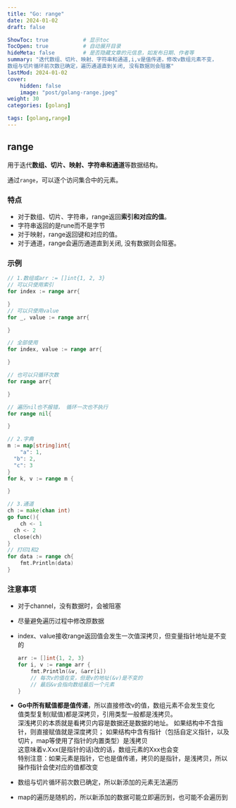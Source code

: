 ```yaml
---
title: "Go: range"
date: 2024-01-02
draft: false

ShowToc: true           # 显示toc
TocOpen: true           # 自动展开目录
hideMeta: false         # 是否隐藏文章的元信息，如发布日期、作者等
summary: "迭代数组、切片、映射、字符串和通道,i,v是值传递，修改v数组元素不变，
数组与切片循环前次数已确定，遍历通道直到关闭, 没有数据则会阻塞"
lastMod: 2024-01-02
cover:
    hidden: false
    image: "post/golang-range.jpeg"
weight: 30
categories: [golang]

tags: [golang,range]
---
```


## range

用于迭代**数组、切片、映射、字符串和通道**等数据结构。

通过`range`，可以逐个访问集合中的元素。

### 特点

- 对于数组、切片、字符串，range返回**索引和对应的值**。
- 字符串返回的是rune而不是字节
- 对于映射，range返回键和对应的值。
- 对于通道，range会遍历通道直到关闭, 没有数据则会阻塞。

### 示例

```go
// 1.数组或arr := []int{1, 2, 3}
// 可以只使用索引
for index := range arr{

}
// 可以只使用value
for _, value := range arr{

}

// 全部使用
for index, value := range arr{

}

// 也可以只循环次数
for range arr{

}

// 遍历nil也不报错， 循环一次也不执行
for range nil{

}

// 2.字典
m := map[string]int{
    "a": 1,
  "b": 2,
  "c": 3
}
for k, v := range m {

}

// 3.通道
ch := make(chan int)
go func(){
    ch <- 1
  ch <- 2
  close(ch)
}
// 打印1和2
for data := range ch{
    fmt.Println(data)
}
```

### 注意事项

* 对于channel，没有数据时，会被阻塞

* 尽量避免遍历过程中修改原数据

* index、value接收range返回值会发生一次值深拷贝，但变量指针地址是不变的
  
  ```go
  arr := []int{1, 2, 3}
  for i, v := range arr {
      fmt.Println(&v, &arr[i])
      // 每次v的值在变，但是v的地址(&v)是不变的
      // 最后&v会指向数组最后一个元素
  }
  ```

* **Go中所有赋值都是值传递**，所以直接修改v的值，数组元素不会发生变化  
  值类型复制(赋值)都是深拷贝，引用类型一般都是浅拷贝。  
  深浅拷贝的本质就是看拷贝内容是数据还是数据的地址。
  如果结构中不含指针，则直接赋值就是深度拷贝；
  如果结构中含有指针（包括自定义指针，以及切片，map等使用了指针的内置类型）是浅拷贝  
  这意味着v.Xxx(是指针的话)改的话，数组元素的Xxx也会变  
  特别注意：如果元素是指针，它也是值传递，拷贝的是指针，是浅拷贝，所以操作指针会使对应的值都改变

* 数组与切片循环前次数已确定，所以新添加的元素无法遍历

* map的遍历是随机的，所以新添加的数据可能立即遍历到，也可能不会遍历到
